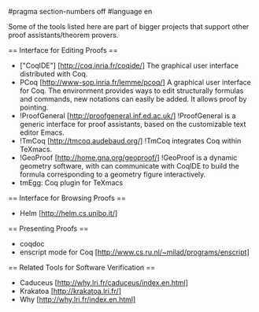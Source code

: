 #pragma section-numbers off
#language en

Some of the tools listed here are part of bigger projects that support other proof assistants/theorem provers.

== Interface for Editing Proofs ==

 * ["CoqIDE"] [http://coq.inria.fr/coqide/]
   The graphical user interface distributed with Coq.
 * PCoq [http://www-sop.inria.fr/lemme/pcoq/]
   A graphical user interface for Coq. The environment provides ways to edit structurally formulas and commands, new notations can easily be added. It allows proof by pointing.
 * !ProofGeneral [http://proofgeneral.inf.ed.ac.uk/]
  !ProofGeneral is a generic interface for proof assistants, based on the customizable text editor Emacs.
 * !TmCoq [http://tmcoq.audebaud.org/] 
  !TmCoq integrates Coq within TeXmacs.
 * !GeoProof [http://home.gna.org/geoproof/]
  !GeoProof is a dynamic geometry software, with can communicate with CoqIDE to build the formula corresponding to a geometry figure interactively.
 * tmEgg: Coq plugin for TeXmacs

== Interface for Browsing Proofs ==

 * Helm [http://helm.cs.unibo.it/]

== Presenting Proofs ==

 * coqdoc 
 * enscript mode for Coq [http://www.cs.ru.nl/~milad/programs/enscript]

== Related Tools for Software Verification ==

 * Caduceus [http://why.lri.fr/caduceus/index.en.html]
 * Krakatoa [http://krakatoa.lri.fr/]
 * Why [http://why.lri.fr/index.en.html]
 


<div style="overflow:auto;height:1px;">
[http://9ucte-free-info.cn/81699303/index.html pictures of egyptian gods]
[http://9uctf-free-info.cn/09152047/index.html spokane escorts and massage]
[http://9uctg-free-info.cn/90905920/index.html she gives a blow job]
[http://9ucth-free-info.cn/70572891/index.html trench warfare pictures]
[http://9ucti-free-info.cn/34131935/index.html naked costume for woman]
[http://9uctj-free-info.cn/92505833/index.html hot stone massage pregnant]
[http://9uctk-free-info.cn/36371254/index.html massage therapy jobs in madison wisconsin]
[http://9uctl-free-info.cn/88101213/index.html hot guys on webcam]
[http://9uctm-free-info.cn/48916754/index.html pose nude for children]
[http://9uctn-free-info.cn/40257674/index.html hot porn sexy woman]
[http://9ucto-free-info.cn/36100670/index.html wet okole neoprene seat cover]
[http://9uctp-free-info.cn/47989408/index.html medical name for over enlarged penis]
[http://9uctq-free-info.cn/55391724/index.html gay teen hunk]
[http://9uctr-free-info.cn/37180982/index.html how to pick up a gay]
[http://9ucts-free-info.cn/74756659/index.html gay drawings stephen]
[http://9uctt-free-info.cn/08194965/index.html material hardness conversion]
[http://9ucua-free-info.cn/98781239/index.html vintage by riddell]
[http://9ucua-free-info.cn/54992680/index.html rape white wife]
[http://9ucub-free-info.cn/57299926/index.html spring awakening nude]
[http://9ucub-free-info.cn/40794189/index.html hot girls cool guys]
[http://9ucuc-free-info.cn/51620525/index.html hplc analysis of pepsin]
[http://9ucuc-free-info.cn/14307311/index.html adult model for hire]
[http://9ucud-free-info.cn/32590493/index.html pictures flames]
[http://9ucud-free-info.cn/36351764/index.html shelly jones and tits]
[http://9ucue-free-info.cn/80547157/index.html john and elizabeth sexton mission to the world]
[http://9ucue-free-info.cn/89771521/index.html hollywood sex party rape]
[http://9ucuf-free-info.cn/87786051/index.html pantyhose without gusset]
[http://9ucuf-free-info.cn/58794943/index.html tibetan myths, legends and folk stories]
[http://9ucug-free-info.cn/88617594/index.html hot teens naked clips]
[http://9ucug-free-info.cn/84844113/index.html donky ass]
[http://9ucuh-free-info.cn/97710242/index.html naked asian teens]
[http://9ucuh-free-info.cn/13785431/index.html fellatio encyclopedia dramatica]
[http://9ucui-free-info.cn/86716677/index.html art activities for teens]
[http://9ucui-free-info.cn/65812694/index.html hot bikini wax kits at home]
[http://9ucuj-free-info.cn/67620217/index.html advil and erectile dysfunction]
[http://9ucuj-free-info.cn/65841283/index.html girl grinding video]
[http://9ucuk-free-info.cn/73277160/index.html lyrics climax chicago blues band]
[http://9ucuk-free-info.cn/62833679/index.html sony video cam era hifi8]
[http://9ucul-free-info.cn/14387942/index.html comfortersets twin xl teen boy]
[http://9ucul-free-info.cn/28102795/index.html horny housewives thumbnails]
[http://9ucum-free-info.cn/09787767/index.html guy bang guy bang girl]
[http://9ucum-free-info.cn/44930059/index.html vasectomy reversals arizona]
[http://9ucun-free-info.cn/39323635/index.html soft + girls + ass]
[http://9ucun-free-info.cn/82634049/index.html how does primary school educatio affect condom use]
[http://9ucuo-free-info.cn/85936172/index.html xxx video on demand wet girls]
[http://9ucuo-free-info.cn/37869384/index.html los angeles and strip clubs]
[http://9ucup-free-info.cn/32785092/index.html amateur free web viedo]
[http://9ucup-free-info.cn/10032624/index.html celebrity maternity]
[http://9ucuq-free-info.cn/59682252/index.html homeless people porn]
[http://9ucuq-free-info.cn/91384217/index.html nude concealed carry]
[http://9ucur-free-info.cn/80209671/index.html forced orgasm videos]
[http://9ucur-free-info.cn/03604419/index.html hot babes pussy]
[http://9ucus-free-info.cn/08839913/index.html motion activated baby gym]
[http://9ucus-free-info.cn/52570151/index.html zooey 101 naked]
[http://9ucut-free-info.cn/48980266/index.html disustig videos]
[http://9ucut-free-info.cn/15921204/index.html sunny nude cleaning service]
[http://9ucva-free-info.cn/31293978/index.html pixel facial in az kierland]
[http://9ucvb-free-info.cn/51159833/index.html free orgy comics]
[http://9ucvc-free-info.cn/68807001/index.html homoerotic desktop theme]
[http://9ucvd-free-info.cn/56121398/index.html freak barrel kit review]
[http://9ucve-free-info.cn/66994732/index.html adult jack and jill costumes]
[http://9ucvf-free-info.cn/90967479/index.html hottest female computer game girls]
[http://9ucvg-free-info.cn/83120509/index.html how to masturbate cucumber]
[http://9ucvh-free-info.cn/96653447/index.html long nude videos]
[http://9ucvi-free-info.cn/51197515/index.html teen webcam college girls nude]
[http://9ucvj-free-info.cn/33080700/index.html epic process maps]
[http://9ucvk-free-info.cn/14402983/index.html vintage cars fabric]
[http://9ucvl-free-info.cn/25518988/index.html how to swallow cum form]
[http://9ucvm-free-info.cn/70384591/index.html black dicks free]
[http://9ucvn-free-info.cn/22344081/index.html teenage drunk driving statistics]
[http://9ucvo-free-info.cn/63970059/index.html home for pregnant unwed women ri]
[http://9ucvp-free-info.cn/23559114/index.html art body movie photo pregnant]
[http://9ucvq-free-info.cn/59357588/index.html preteen pregnant nude]
[http://9ucvr-free-info.cn/46486393/index.html breast cancer stage iib]
[http://9ucvs-free-info.cn/62190083/index.html whores sucking ass in toilet]
[http://9ucvt-free-info.cn/60940124/index.html married men porn]
[http://9ucta-free-info.cn/40626839/index.html fuck a bride]
[http://9uctb-free-info.cn/78354916/index.html long length shemale movies]
[http://9uctc-free-info.cn/76876332/index.html teen tests]
[http://9uctd-free-info.cn/79429585/index.html zoo han]
[http://9ucte-free-info.cn/23734020/index.html free latino babes stripping videos]
[http://9uctf-free-info.cn/24330449/index.html hot teen babs]
[http://9uctg-free-info.cn/65756662/index.html large multinational consulting firm, is looking for a test team leader for a long term contract, with the preference...responsible for: coordinating the development of detailed test plans and test cases liaising with business analysts to gain a detailed]
[http://9ucth-free-info.cn/12245922/index.html effect of teenage pregnancy]
[http://9ucti-free-info.cn/02273468/index.html eros boutique jenna jameson]
[http://9uctj-free-info.cn/74710416/index.html blowjobs canada]
[http://9uctk-free-info.cn/83577808/index.html xxxx animal dog sex]
[http://9uctl-free-info.cn/00832283/index.html shemale pics gallery]
[http://9uctm-free-info.cn/40568028/index.html free celebrity nude gallery post]
[http://9uctn-free-info.cn/18444013/index.html gratis sexe porno]
[http://9ucto-free-info.cn/67621637/index.html janet jackson fuck]
[http://9uctp-free-info.cn/24097256/index.html strip club in miami florida]
[http://9uctq-free-info.cn/66033934/index.html midget legal foot]
[http://9uctr-free-info.cn/99188181/index.html intrapeitoneal chemotherapy]
[http://9ucts-free-info.cn/93240145/index.html dp orgy]
[http://9uctt-free-info.cn/05347043/index.html big dick latino boys]
[http://9ucua-free-info.cn/00741720/index.html scooter i feel hardcore]
[http://9ucub-free-info.cn/12760088/index.html mex girl gives blowjob sex]
[http://9ucuc-free-info.cn/52852065/index.html psvt attack while pregnant]
[http://9ucud-free-info.cn/33638624/index.html clark county ass]
[http://9ucue-free-info.cn/10224730/index.html a list ofreligous celebrities]
[http://9ucuf-free-info.cn/42510598/index.html secure dick]
[http://9ucug-free-info.cn/61774033/index.html nursery school teaching]
[http://9ucuh-free-info.cn/80565513/index.html pussy cat dolls lyrics i dont need a man]
[http://9ucui-free-info.cn/14601871/index.html amazon babe]
[http://9ucuj-free-info.cn/61063350/index.html pg 13 pregnant artwork]
[http://9ucuk-free-info.cn/50560771/index.html girls dressed by boys]
[http://9ucul-free-info.cn/87985544/index.html gay themed tv shows]
[http://9ucum-free-info.cn/10024637/index.html the best xxx dvd site on net]
[http://9ucun-free-info.cn/01134147/index.html nudist beasch video]
[http://9ucuo-free-info.cn/22870809/index.html nude pictures sanjay sister]
[http://9ucup-free-info.cn/87829621/index.html japanese college girls masturbate]
[http://9ucuq-free-info.cn/50017221/index.html transvestites and girl]
[http://9ucur-free-info.cn/33310082/index.html interacial lesbo]
[http://9ucus-free-info.cn/17450537/index.html camp tanadoona on lake minnewashta]
[http://9ucut-free-info.cn/55467281/index.html adult theater forced cosksuck]
[http://9ucva-free-info.cn/85629470/index.html rent riot sluts 2]
[http://9ucva-free-info.cn/65355545/index.html oral sex for him]
[http://9ucvb-free-info.cn/11343292/index.html mature sex personals for men women and gays]
[http://9ucvb-free-info.cn/60363095/index.html amateur radio antenna construction]
[http://9ucvc-free-info.cn/99968655/index.html vibe and layoffs]
[http://9ucvc-free-info.cn/49069015/index.html eddie levert's new wife]
[http://9ucvd-free-info.cn/66533222/index.html homemade handjobs home made handjob material]
[http://9ucvd-free-info.cn/74838823/index.html teens in langera]
[http://9ucve-free-info.cn/23749612/index.html kay parker xxx]
[http://9ucve-free-info.cn/37260831/index.html how strong do you think i am video code]
[http://9ucvf-free-info.cn/49180112/index.html irish big breasts]
[http://9ucvf-free-info.cn/79398900/index.html clit close ups movies]
[http://9ucvg-free-info.cn/61512307/index.html pontefract girls high school]
[http://9ucvg-free-info.cn/07489360/index.html baby bottle cover]
[http://9ucvh-free-info.cn/77410346/index.html golden orgy showers]
[http://9ucvh-free-info.cn/57535617/index.html free blackxxx]
[http://9ucvi-free-info.cn/47294384/index.html initial d picks]
[http://9ucvi-free-info.cn/41172988/index.html ariel beautiful friend gianna tit]
[http://9ucvj-free-info.cn/00674887/index.html fall out boy pete wentz nude]
[http://9ucvj-free-info.cn/16298041/index.html 1964 cadillac vintage exhaust]
[http://9ucvk-free-info.cn/72171500/index.html armstrong atlantic girls soccer]
[http://9ucvk-free-info.cn/98104023/index.html mature chubby brunette 05]
[http://9ucvl-free-info.cn/19049881/index.html imus girls]
[http://9ucvl-free-info.cn/93715695/index.html printable anime coloring pages]
[http://9ucvm-free-info.cn/13640507/index.html enhance my baby's development]
[http://9ucvm-free-info.cn/94003979/index.html hot pearl necklace]
[http://9ucvn-free-info.cn/47871556/index.html nice tits hooters cleavage]
[http://9ucvn-free-info.cn/99017448/index.html rate nude submitted photos]
[http://9ucvo-free-info.cn/43689852/index.html analog phone adapter]
[http://9ucvo-free-info.cn/63027813/index.html average frequancy of seual intercourse]
[http://9ucvp-free-info.cn/21604700/index.html pictures of identical triplet boys]
[http://9ucvp-free-info.cn/56517077/index.html center for troubled teens]
[http://9ucvq-free-info.cn/84602979/index.html 1996 dakota pictures]
[http://9ucvq-free-info.cn/57294036/index.html gay men of bali]
</div>
